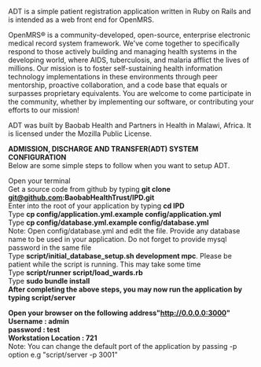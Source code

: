 ADT is a simple patient registration application written in Ruby on Rails
and is intended as a web front end for OpenMRS. 

OpenMRS® is a community-developed, open-source, enterprise electronic medical 
record system framework. We've come together to specifically respond to those 
actively building and managing health systems in the developing world, where 
AIDS, tuberculosis, and malaria afflict the lives of millions. Our mission is 
to foster self-sustaining health information technology implementations in 
these environments through peer mentorship, proactive collaboration, and a code 
base that equals or surpasses proprietary equivalents. You are welcome to come 
participate in the community, whether by implementing our software, or 
contributing your efforts to our mission!

ADT was built by Baobab Health and Partners in Health in
Malawi, Africa. It is licensed under the Mozilla Public License.



<b>ADMISSION, DISCHARGE AND TRANSFER(ADT) SYSTEM CONFIGURATION</b><br />
Below are some simple steps to follow when you want to setup ADT.

Open your terminal<br />
Get a source code from github by typing <b>git clone git@github.com:BaobabHealthTrust/IPD.git</b><br />
Enter into the root of your application by typing <b>cd IPD</b><br />
Type <b>cp config/application.yml.example config/application.yml</b><br />
Type <b>cp config/database.yml.example config/database.yml </b><br />
Note: Open config/database.yml and edit the file. Provide any database name to be used in your application. Do not forget to provide mysql password in the same file </b><br />
Type <b>script/initial_database_setup.sh development mpc</b>. Please be patient while the script is running. This may take some time</b><br />
Type <b>script/runner script/load_wards.rb</b><br />
Type <b>sudo bundle install <br />
After completing the above steps, you may now run the application by typing <b>script/server </b><br />

Open your browser on the following address"http://0.0.0.0:3000" </b><br />
<b>Username : admin </b><br />
<b>password : test </b><br />
<b>Workstation Location : 721 </b><br />
Note: You can change the default port of the application by passing -p option
e.g "script/server -p 3001" <br />

